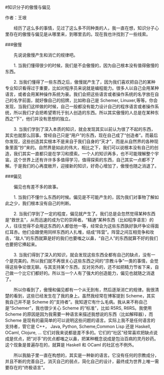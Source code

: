 #知识分子的傲慢与偏见

作者：王垠

　　经历了这么多的事情，见过了这么多不同种类的人，我一直在想，知识分子心里存在的傲慢与偏见是从哪里来，到哪里去的。现在我也许找到了一些线索。

###傲慢

　　先说说傲慢产生和消亡的规律吧。

　　1. 当我们懂得很少的时候，我们是不会傲慢的，因为自己根本没有值得傲慢的东西。

　　2. 当我们懂得了一些东西之后，傲慢就产生了，因为我们喜欢把自己的某种专业知识看得过于重要，比如对程序员来说就是编程能力。很多人以自己会用某种语言，或者会用某种操作系统为豪。我们会把这些语言或者操作系统的名字放在自己的名字前面，就好像自己的招牌，比如称自己是 Schemer, Linuxer,等等。你会发现，当我们这样做的时候，自己一般都没有能力设计自己的程序语言或者操作系统，所以我们才会把希望寄托于别人创造的东西。所以其实傲慢的人总是在某种东西之“下”，他们并没有思想的独立。

　　3. 当我们学到了深入本质的知识，就会发现其实以前认为很了不起的东西，其实也就那么回事。曾经自己只是“用户”的东西，现在自己成了“创造者”。而最后你发现，这些创造其实根本不是来自于我们自身的“天才”，而是从自然界的各种现象里面“抄”来的。自然界是如此的伟大，相比之下，我们可以说根本没有自己的创造，我们其实一直都只是在学习和摸索。一个人的知识再多，也不可能理解整个宇宙。这个世界上还有许许多多值得学习，值得探索的东西，自己其实一点都不了解。于是我们的心再度敞开，迎接新的知识，好奇心增加了，傲慢也随之消退了。

###偏见

　　偏见也有差不多的故事。

　　1. 当我们不懂什么东西的时候。偏见是不可能产生的，因为我们对事物了解如此之少，我们根本没有自己的判断。

　　2. 当我们学到了一定的程度，偏见就产生了。我们总是会忽然觉得某种东西是“救世主”，从而迅速的成为它的崇拜者。“精通”某种东西（比如程序语言）的人，往往觉得不会用这东西的人都低他一等，经常会为这些东西孰好孰坏争论得面红耳赤。他们会跟使用同样东西的人扎堆，结成“阵营”。阵营之间互相竞争和攻击，“敌人”的东西就算是好的我们也要嗤之以鼻，“自己人”的东西就算不好的我们也要把它捧起来。

　　3. 当我们得到了深入的知识，就会发现这些东西全都有自己的缺点，没有一个是完美的。所以我们就不再很关心这些东西之间的“宗教斗争”一类的事情，会觉得这些争论很无聊。与其支持某个东西，反对另外的，还不如把精力节省下来，自己做一个比它们都好的。所以当一个人有了强大的创造能力，偏见也就随之消退了。

　　所以你看到了，傲慢和偏见都有一个从无到有，然后逐渐消亡的规律。我很清楚的看到，这些已经发生在了我的身上。虽然我经常在博客提到 Scheme，其实我自己并不是 Scheme 的“支持者”。我知道它有什么毛病。我从来不称自己是“Schemer”，我也很少关心 Scheme 的“标准”，比如 R5RS, R6RS。我使用 Scheme 的原因是因为我需要一种语言来描述我想说的东西（比如解释器），而 Scheme 是现有的最简单的可以说明这些问题的语言。实际上我不是任何语言的支持者，管它是 C++， Java, Python, Scheme,Common Lisp 还是 Haskell, OCaml, Clojure, ... 它们对我来说都是差不多的。它们的“社区”经常喜欢把缺点说成是优点，把“对手”的优点都嗤之以鼻，把某种概念说成是包治百病的灵丹妙药。这个现象是普遍存在的，就算是 Haskell 和 OCaml 的社区也不例外。

　　所以我脑子里一直在构想的，其实是一种新的语言。它没有任何的宗教成分，并且不断的完善自己，消灭自己的弱点，简化自己的设计，最终成为世界上唯一需要存在的“终极语言”。
